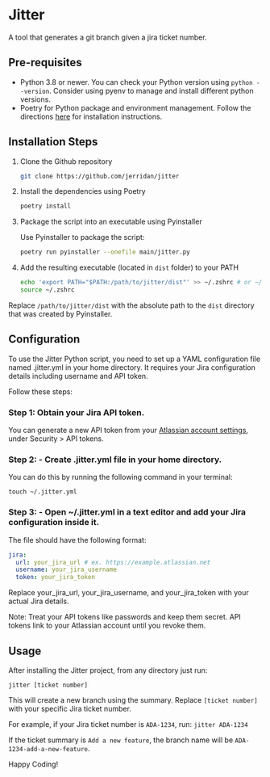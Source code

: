 # Jitter

A tool that generates a git branch given a jira ticket number.

## Pre-requisites

- Python 3.8 or newer. You can check your Python version using `python --version`. Consider using pyenv to manage and install different python versions.
- Poetry for Python package and environment management. Follow the directions [here](https://python-poetry.org/docs/) for installation instructions.

## Installation Steps

1. Clone the Github repository

    ```bash
    git clone https://github.com/jerridan/jitter
    ```

2. Install the dependencies using Poetry

    ```bash
    poetry install
    ```

3. Package the script into an executable using Pyinstaller

    Use Pyinstaller to package the script:

    ```bash
    poetry run pyinstaller --onefile main/jitter.py
    ```
  
4. Add the resulting executable (located in `dist` folder) to your PATH

    ```bash
    echo 'export PATH="$PATH:/path/to/jitter/dist"' >> ~/.zshrc # or ~/.bashrc if you use bash
    source ~/.zshrc
    ```

Replace `/path/to/jitter/dist` with the absolute path to the `dist` directory that was created by Pyinstaller.

## Configuration

To use the Jitter Python script, you need to set up a YAML configuration file named .jitter.yml in your home directory. It requires your Jira configuration details including username and API token.

Follow these steps:

### Step 1: Obtain your Jira API token.

You can generate a new API token from your [Atlassian account settings](https://id.atlassian.com/manage-profile/security), under Security > API tokens.

### Step 2: - Create .jitter.yml file in your home directory.

You can do this by running the following command in your terminal:

`touch ~/.jitter.yml`

### Step 3: - Open ~/.jitter.yml in a text editor and add your Jira configuration inside it.

The file should have the following format:

```yaml
jira:
  url: your_jira_url # ex. https://example.atlassian.net
  username: your_jira_username
  token: your_jira_token
```

Replace your_jira_url, your_jira_username, and your_jira_token with your actual Jira details.

Note: Treat your API tokens like passwords and keep them secret. API tokens link to your Atlassian account until you revoke them.


## Usage

After installing the Jitter project, from any directory just run:

`jitter [ticket number]` 

This will create a new branch using the summary. Replace `[ticket number]` with your specific Jira ticket number.

For example, if your Jira ticket number is `ADA-1234`, run: `jitter ADA-1234`

If the ticket summary is `Add a new feature`, the branch name will be `ADA-1234-add-a-new-feature`.

Happy Coding!
